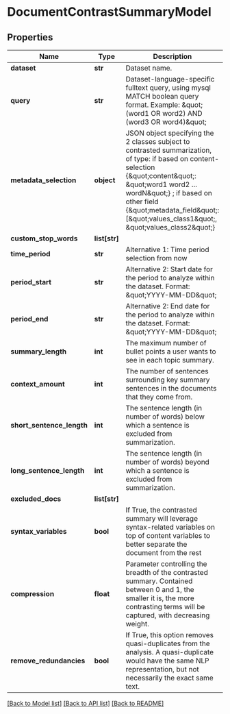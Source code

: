 # DocumentContrastSummaryModel

## Properties
Name | Type | Description | Notes
------------ | ------------- | ------------- | -------------
**dataset** | **str** | Dataset name. | 
**query** | **str** | Dataset-language-specific fulltext query, using mysql MATCH boolean query format. Example: \&quot;(word1 OR word2) AND (word3 OR word4)\&quot;  | [optional] 
**metadata_selection** | **object** | JSON object specifying the 2 classes subject to contrasted summarization, of type: if based on content-selection {\&quot;content\&quot;: \&quot;word1 word2 ... wordN\&quot;} ; if based on other field {\&quot;metadata_field\&quot;: [\&quot;values_class1\&quot;, \&quot;values_class2\&quot;} | 
**custom_stop_words** | **list[str]** |  | [optional] 
**time_period** | **str** | Alternative 1: Time period selection from now | [optional] 
**period_start** | **str** | Alternative 2: Start date for the period to analyze within the dataset. Format: \&quot;YYYY-MM-DD\&quot;  | [optional] 
**period_end** | **str** | Alternative 2: End date for the period to analyze within the dataset. Format: \&quot;YYYY-MM-DD\&quot;  | [optional] 
**summary_length** | **int** | The maximum number of bullet points a user wants to see in each topic summary. | [optional] 
**context_amount** | **int** | The number of sentences surrounding key summary sentences in the documents that they come from. | [optional] 
**short_sentence_length** | **int** | The sentence length (in number of words) below which a sentence is excluded from summarization. | [optional] 
**long_sentence_length** | **int** | The sentence length (in number of words) beyond which a sentence is excluded from summarization. | [optional] 
**excluded_docs** | **list[str]** |  | [optional] 
**syntax_variables** | **bool** | If True, the contrasted summary will leverage syntax-related variables on top of content variables to better separate the document from the rest | [optional] [default to False]
**compression** | **float** | Parameter controlling the breadth of the contrasted summary. Contained between 0 and 1, the smaller it is, the more contrasting terms will be captured, with decreasing weight. | [optional] 
**remove_redundancies** | **bool** | If True, this option removes quasi-duplicates from the analysis. A quasi-duplicate would have the same NLP representation, but not necessarily the exact same text. | [optional] [default to True]

[[Back to Model list]](../README.md#documentation-for-models) [[Back to API list]](../README.md#documentation-for-api-endpoints) [[Back to README]](../README.md)


